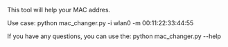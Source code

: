 This tool will help your MAC addres. 

Use case: 
	python mac_changer.py -i wlan0 -m 00:11:22:33:44:55

If you have any questions, you can use the:
	python mac_changer.py --help
